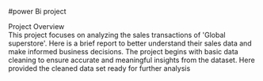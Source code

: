#power Bi project

Project Overview  
This project focuses on analyzing the sales transactions of 'Global superstore'. Here is a brief report to better understand their sales data and make informed business decisions. The project begins with basic data cleaning to ensure accurate and meaningful insights from the dataset.
Here provided the cleaned data set ready for further analysis
